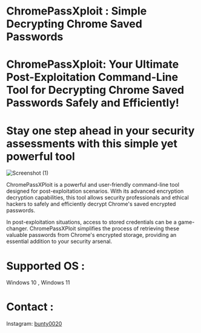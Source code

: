 # ChromePassXploit : Simple Decrypting Chrome Saved Passwords 
# ChromePassXploit: Your Ultimate Post-Exploitation Command-Line Tool for Decrypting Chrome Saved Passwords Safely and Efficiently! 
# Stay one step ahead in your security assessments with this simple yet powerful tool
![Screenshot (1)](https://github.com/Martinxploit/ChromePassXploit/assets/74574551/6da3f540-ccb0-40ae-adcf-b6b763ae080a)


ChromePassXPloit is a powerful and user-friendly command-line tool designed for post-exploitation scenarios. With its advanced encryption decryption capabilities, this tool allows security professionals and ethical hackers to safely and efficiently decrypt Chrome's saved encrypted passwords.

In post-exploitation situations, access to stored credentials can be a game-changer. ChromePassXPloit simplifies the process of retrieving these valuable passwords from Chrome's encrypted storage, providing an essential addition to your security arsenal.
# Supported OS : 
Windows 10 ,
Windows 11

# Contact :
Instagram: <a href="https://www.instagram.com/bunty0020">bunty0020</a><br>
